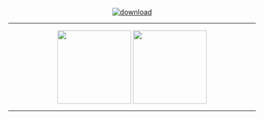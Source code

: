 <div align="center">

<a href="http://wangowen.com" target="_blank">![download](https://github.com/wang-owen/wang-owen/assets/69203168/9cfac46d-aa0d-4172-a3ac-4f7480dd0d77)</a>

---

<div>
  <a>
    <img height=150 align="center" src="https://github-readme-stats.vercel.app/api?username=wang-owen&&theme=github_dark&hide_border=true&hide_title=true&show_icons=true&rank_icon=github&" />
  </a>
  <a>
    <img height=150 align="center" src="https://github-readme-stats.vercel.app/api/top-langs?username=wang-owen&theme=github_dark&hide_border=true&hide_title=true&layout=compact&langs_count=6&" />
  </a>
</div>

---

</div>
